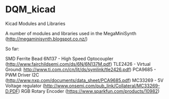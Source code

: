 DQM_kicad
=========

Kicad Modules and Libraries

A number of modules and libraries used in the MegaMiniSynth (http://megaminisynth.blogspot.co.nz/)


So far:

SMD Ferrite Bead
6N137 - High Speed Optocoupler (http://www.fairchildsemi.com/ds/6N/6N137M.pdf)
TLE2426 - Virtual Ground: http://www.ti.com.cn/cn/lit/ds/symlink/tle2426.pdf)
PCA9685 - PWM Driver I2C (http://www.nxp.com/documents/data_sheet/PCA9685.pdf)
MC33269 - 5V Voltage regulator (http://www.onsemi.com/pub_link/Collateral/MC33269-D.PDF)
RGB Rotary Encoder (https://www.sparkfun.com/products/10982)
